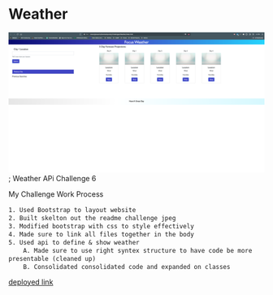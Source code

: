 # Weather
![Challenge 6 Website](./Assets/images/Screen%20Shot%202024-06-11%20at%2012.34.11%20AM.png);
Weather APi Challenge 6

My Challenge Work Process

    1. Used Bootstrap to layout website
    2. Built skelton out the readme challenge jpeg 
    3. Modified bootstrap with css to style effectively
    4. Made sure to link all files together in the body
    5. Used api to define & show weather
        A. Made sure to use right syntex structure to have code be more presentable (cleaned up)
        B. Consolidated consolidated code and expanded on classes 

[deployed link]()
